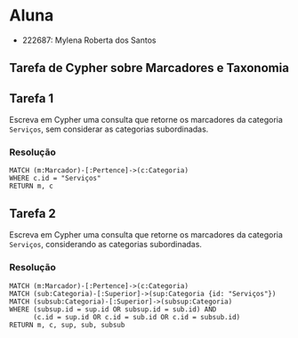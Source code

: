# Aluna
* 222687: Mylena Roberta dos Santos

## Tarefa de Cypher sobre Marcadores e Taxonomia

## Tarefa 1

Escreva em Cypher uma consulta que retorne os marcadores da categoria `Serviços`, sem considerar as categorias subordinadas.

### Resolução

~~~cypher
MATCH (m:Marcador)-[:Pertence]->(c:Categoria)
WHERE c.id = "Serviços"
RETURN m, c
~~~

## Tarefa 2

Escreva em Cypher uma consulta que retorne os marcadores da categoria `Serviços`, considerando as categorias subordinadas.

### Resolução

~~~cypher
MATCH (m:Marcador)-[:Pertence]->(c:Categoria)
MATCH (sub:Categoria)-[:Superior]->(sup:Categoria {id: "Serviços"})
MATCH (subsub:Categoria)-[:Superior]->(subsup:Categoria)
WHERE (subsup.id = sup.id OR subsup.id = sub.id) AND
      (c.id = sup.id OR c.id = sub.id OR c.id = subsub.id)
RETURN m, c, sup, sub, subsub
~~~